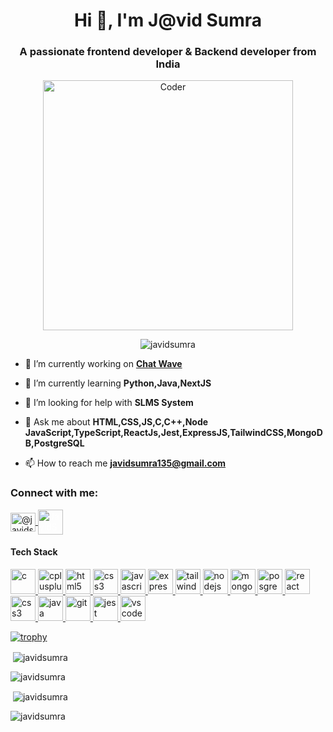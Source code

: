 <h1 align="center">Hi 👋, I'm J@vid Sumra</h1>
<h3 align="center">A passionate frontend developer & Backend developer from India</h3>

<div align="center"><img alt="Coder" align="center" width="400" src="https://www.wingstechsolutions.com/wp-content/uploads/2022/03/full-stack-development.gif">
</div>
<p align="center"> <img src="https://komarev.com/ghpvc/?username=javidsumra&label=Profile%20views&color=0e75b6&style=flat" alt="javidsumra" /> </p>

- 🔭 I’m currently working on **[Chat Wave](https://github.com/JavidSumra/ChatWave)**

- 🌱 I’m currently learning **Python,Java,NextJS**

- 🤝 I’m looking for help with **SLMS System**

- 💬 Ask me about **HTML,CSS,JS,C,C++,Node JavaScript,TypeScript,ReactJs,Jest,ExpressJS,TailwindCSS,MongoDB,PostgreSQL**

- 📫 How to reach me **javidsumra135@gmail.com**

<h3 align="left">Connect with me:</h3>
<p align="left">
<a href="https://twitter.com/@javidsumra8" target="blank"><img align="center" src="https://skillicons.dev/icons?i=twitter" alt="@javidsumra8" height="30" width="40" />
</a>
 <a href="javidsumra135@gmail.com" target="blank"><img align="center" src="https://cdn-icons-png.flaticon.com/512/646/646094.png" alt="JavidSumra" height="40" width="40" style="color:white;"/>
 </a>
</p>
<p align="left">
  <h4 align="left">Tech Stack</h4>
  <a href="https://www.cprogramming.com/" target="_blank" rel="noreferrer"> 
    <img src="https://skillicons.dev/icons?i=c" alt="c" width="40" height="40"/> </a> 
  <a href="https://www.w3schools.com/cpp/" target="_blank" rel="noreferrer"> 
    <img src="https://skillicons.dev/icons?i=cpp" alt="cplusplus" width="40" height="40"/> </a>
    <a href="https://www.w3.org/html/" target="_blank" rel="noreferrer">
    <img src="https://skillicons.dev/icons?i=html" alt="html5" width="40" height="40"/> </a> 
  <a href="https://www.w3schools.com/css/" target="_blank" rel="noreferrer">
    <img src="https://skillicons.dev/icons?i=css" alt="css3" width="40" height="40"/> </a> 
    <a href="https://developer.mozilla.org/en-US/docs/Web/JavaScript" target="_blank" rel="noreferrer">
    <img src="https://skillicons.dev/icons?i=js" alt="javascript" width="40" height="40"/> </a>
    <a href="https://expressjs.com" target="_blank" rel="noreferrer"> 
  <img src="https://skillicons.dev/icons?i=express" alt="express" width="40" height="40"/> </a> 
   <a href="https://tailwindcss.com/" target="_blank" rel="noreferrer">
    <img src="https://skillicons.dev/icons?i=tailwind" alt="tailwind" width="40" height="40"/> </a>
    <a href="https://nodejs.org" target="_blank" rel="noreferrer">
    <img src="https://skillicons.dev/icons?i=nodejs&theme=light" alt="nodejs" width="40" height="40"/> </a>
      <a href="https://www.mongodb.com/" target="_blank" rel="noreferrer">
    <img src="https://skillicons.dev/icons?i=mongodb" alt="mongodb" width="40" height="40"/> </a>
     <a href="https://www.postgresql.org/" target="_blank" rel="noreferrer">
    <img src="https://skillicons.dev/icons?i=postgresql" alt="posgresql" width="40" height="40"/> </a>
  <a href="https://reactjs.org/" target="_blank" rel="noreferrer"> 
    <img src="https://skillicons.dev/icons?i=react" alt="react" width="40" height="40"/> </a>
    <a href="https://www.w3schools.com/css/" target="_blank" rel="noreferrer">
    <img src="https://skillicons.dev/icons?i=ts" alt="css3" width="40" height="40"/> </a>
  <a href="https://www.java.com/en/" target="_blank" rel="noreferrer">  <img src="https://skillicons.dev/icons?i=java&theme=light" alt="java" width="40" height="40"/> </a> 
  <a href="https://git-scm.com/" target="_blank" rel="noreferrer"> 
    <img src="https://www.vectorlogo.zone/logos/git-scm/git-scm-icon.svg" alt="git" width="40" height="40"/> </a>
  <a href="https://jestjs.io" target="_blank" rel="noreferrer">
    <img src="https://www.vectorlogo.zone/logos/jestjsio/jestjsio-icon.svg" alt="jest" width="40" height="40"/> </a> 
     <a href="https://code.visualstudio.com/" target="_blank" rel="noreferrer">
    <img src="https://skillicons.dev/icons?i=vscode" alt="vscode" width="40" height="40"/> </a>
</p>

[![trophy](https://github-profile-trophy.vercel.app/?username=JavidSumra&theme=juicyfresh&title=Repositories,Stars,Commits,Followers,PullRequest,MultipleLang&margin-w=20)](https://github.com/ryo-ma/github-profile-trophy)

<p>&nbsp;<img align="center" src="https://github-readme-stats.vercel.app/api?username=javidsumra&show_icons=true&locale=en" alt="javidsumra" /></p>

<p><img align="center" src="https://github-readme-streak-stats.herokuapp.com/?user=javidsumra&" alt="javidsumra" /></p>

<p>&nbsp;<img align="center" src="https://github-readme-stats.vercel.app/api?username=javidsumra&show_icons=true&locale=en" alt="javidsumra" /></p>

<p><img align="left" src="https://github-readme-stats.vercel.app/api/top-langs?username=javidsumra&show_icons=true&locale=en&layout=compact" alt="javidsumra" /></p>

